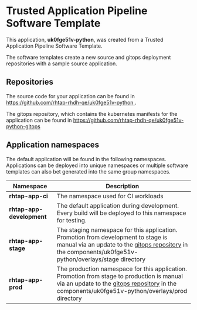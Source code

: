 # Trusted Application Pipeline Software Template

This application, **uk0fge51v-python**, was created from a Trusted Application Pipeline Software Template.

The software templates create a new source and gitops deployment repositories with a sample source application. 

## Repositories

The source code for your application can be found in [https://github.com/rhtap-rhdh-qe/uk0fge51v-python ](https://github.com/rhtap-rhdh-qe/uk0fge51v-python ).
 
The gitops repository, which contains the kubernetes manifests for the application can be found in 
[https://github.com/rhtap-rhdh-qe/uk0fge51v-python-gitops ](https://github.com/rhtap-rhdh-qe/uk0fge51v-python-gitops ) 

## Application namespaces 

The default application will be found in the following namespaces. Applications can be deployed into unique namespaces or multiple software templates can also bet generated into the same group namespaces.  

|  Namespace   |  Description   |  
| -------- | -------- |
| **rhtap-app-ci** | The namespace used for CI workloads |
| **rhtap-app-development** | The default application during development. Every build will be deployed to this namespace for testing. |
| **rhtap-app-stage** | The staging namespace for this application. Promotion from development to stage is manual via an update to the [gitops repository](https://github.com/rhtap-rhdh-qe/uk0fge51v-python-gitops ) in the components/uk0fge51v-python/overlays/stage directory |
| **rhtap-app-prod** | The production namespace for this application. Promotion from stage to production is manual via an update to the [gitops repository](https://github.com/rhtap-rhdh-qe/uk0fge51v-python-gitops ) in the components/uk0fge51v-python/overlays/prod directory |